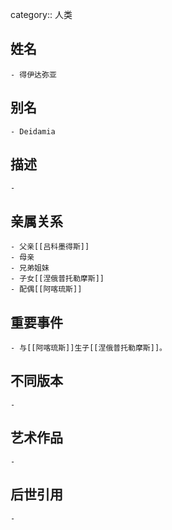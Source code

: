 category:: 人类
## 姓名
	- 得伊达弥亚
## 别名
	- Deidamia
## 描述
	-
## 亲属关系
	- 父亲[[吕科墨得斯]]
	- 母亲
	- 兄弟姐妹
	- 子女[[涅俄普托勒摩斯]]
	- 配偶[[阿喀琉斯]]
## 重要事件
	- 与[[阿喀琉斯]]生子[[涅俄普托勒摩斯]]。
## 不同版本
	-
## 艺术作品
	-
## 后世引用
	-
